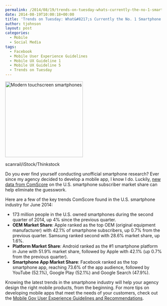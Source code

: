 ```yaml
---
permalink: /2014/08/19/trends-on-tuesday-whats-currently-the-no-1-smartphone-in-the-u-s/
date: 2014-08-19T10:00:18+00:00
title: 'Trends on Tuesday: What&#8217;s Currently the No. 1 Smartphone in the U.S.?'
author: tjohnson
layout: post
categories:
  - Mobile
  - Social Media
tags:
  - Facebook
  - Mobile User Experience Guidelines
  - Mobile UX Guideline 1
  - Mobile UX Guideline 5
  - Trends on Tuesday
---
```


<div id="attachment_196972" style="width: 260px" class="wp-caption alignright">
  <img class="size-full wp-image-196972" src="https://s3.amazonaws.com/sitesusa/wp-content/uploads/sites/212/2014/08/250-x-243-Modern-touchscreen-smartphones-scanrail-iStock-Thinkstock-497714919.jpg" alt="Modern touchscreen smartphones" width="250" height="243" />
  
  <p class="wp-caption-text">
    scanrail/iStock/Thinkstock
  </p>
</div>

Do you ever find yourself conducting unofficial smartphone research? Ever since my agency decided to develop a mobile app, I know I do. Luckily, <a title="new data from ComScore" href="http://www.comscore.com/Insights/Market-Rankings/comScore-Reports-June-2014-US-Smartphone-Subscriber-Market-Share" target="_blank">new data from ComScore</a> on the U.S. smartphone subscriber market share can help eliminate the guesswork.

Here are a few of the key trends ComScore found in the U.S. smartphone industry for June 2014:

  * 173 million people in the U.S. owned smartphones during the second quarter of 2014, up 4% since the previous quarter.
  * **OEM Market Share**: Apple ranked as the top OEM (original equipment manufacturer) with 42.1% of smartphone subscribers, up 0.7% from the previous quarter. Samsung ranked second with 28.6% market share, up 1.6%.
  * **Platform Market Share**: Android ranked as the #1 smartphone platform in June with 51.9% market share, followed by Apple with 42.1% (up 0.7% from the previous quarter).
  * **Smartphone App Market Share**: Facebook ranked as the top smartphone app, reaching 73.6% of the app audience, followed by YouTube (52.1%), Google Play (52.1%) and Google Search (47.9%).

Knowing the latest trends in the smartphone industry will help your agency design the right mobile products, from the beginning. For more tips on developing mobile apps that meet the needs of your customers, check out the <a title="Mobile Gov User Experience Guidelines and Recommendations" href="https://www.digitalgov.gov/resources/mobile-user-experience-guidelines-and-recommendations/" target="_blank">Mobile Gov User Experience Guidelines and Recommendations</a>.